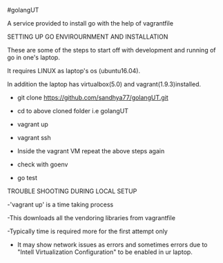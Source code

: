 #golangUT

A service provided to install go with the help of vagrantfile

SETTING UP GO ENVIROURNMENT AND INSTALLATION

These are some of the steps to start off with development and running of go in one's laptop.

It requires LINUX as laptop's os (ubuntu16.04).

In addition the laptop has virtualbox(5.0) and vagrant(1.9.3)installed.

 - git clone https://github.com/sandhya77/golangUT.git 
 - cd to above cloned folder i.e golangUT
 - vagrant up
 - vagrant ssh
 
 - Inside the vagrant VM repeat the above steps again
 - check with goenv
 - go test
 
 TROUBLE SHOOTING DURING LOCAL SETUP
 
 -'vagrant up' is a time taking process
 
 -This downloads all the vendoring libraries from vagrantfile
 
 -Typically time is required more for the first attempt only
 
 - It may show network issues as errors and sometimes errors due to "Intell Virtualization Configuration" to be enabled in ur       laptop.
